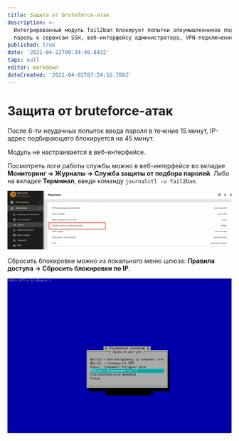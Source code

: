 ```yaml
---
title: Защита от bruteforce-атак
description: >-
  Интегрированный модуль fail2ban блокирует попытки злоумышленников подобрать
  пароль к сервисам SSH, веб-интерфейсу администратора, VPN-подключениям.
published: true
date: '2021-04-22T09:34:48.843Z'
tags: null
editor: markdown
dateCreated: '2021-04-02T07:24:16.788Z'
---
```


# Защита от bruteforce-атак

После 6-ти неудачных попыток ввода пароля в течение 15 минут, IP-адрес подбирающего блокируется на 45 минут.

Модуль не настраивается в веб-интерфейсе.

Посмотреть логи работы службы можно в веб-интерфейсе во вкладке **Мониторинг -&gt; Журналы -&gt; Служба защиты от подбора паролей**. Либо на вкладке **Терминал**, введя команду `journalctl -u fail2ban`.

![](../../.gitbook/assets/bruteforce-log.png)

Сбросить блокировки можно из локального меню шлюза: **Правила доступа -&gt; Сбросить блокировки по IP**.

![](../../.gitbook/assets/bruteforce.png)

